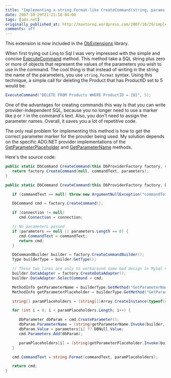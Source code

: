 ```yaml
---
title: "Implementing a string.Format-like CreateCommand(string, params object[]) extension method"
date: 2007-10-29T21:21:18-04:00
tags: [ado.net]
originally_published_at: http://maxtoroq.wordpress.com/2007/10/29/implementing-a-stringformat-like-createcommandstring-params-object-extension-method/
comments: off
---
```

<div class="note">This extension is now included in the <a href="/DbExtensions/">DbExtensions</a> library.</div>

When first trying out Linq to Sql I was very impressed with the simple and concise [ExecuteCommand][1] method. This method take a SQL string plus zero or more of objects that represent the values of the parameters you wish to use in the command. The cool thing is that instead of writing in the string the name of the parameters, you use `string.Format` syntax. Using this technique, a simple call for deleting the Product that has ProductID set to 5 would be:

```csharp
ExecuteCommand("DELETE FROM Products WHERE ProductID = {0}", 5);
```

One of the advantages for creating commands this way is that you can write provider-independent SQL, because you no longer need to use a marker like `@` or `?` in the command's text. Also, you don't need to assign the parameter names. Overall, it saves you a lot of repetitive code.

The only real problem for implementing this method is how to get the correct parameter marker for the provider being used. My solution depends on the specific ADO.NET provider implementations of the [GetParameterPlaceholder][2] and [GetParameterName][3] methods.

Here's the source code:

```csharp
public static DbCommand CreateCommand(this DbProviderFactory factory, string commandText, params object[] parameters) { 
   return factory.CreateCommand(null, commandText, parameters); 
}    

public static DbCommand CreateCommand(this DbProviderFactory factory, DbConnection connection, string commandText, params object[] parameters) {    

   if (commandText == null) throw new ArgumentNullException("commandText");    

   DbCommand cmd = factory.CreateCommand();    

   if (connection != null) 
      cmd.Connection = connection;    

   // No parameters passed 
   if (parameters == null || parameters.Length == 0) { 
      cmd.CommandText = commandText; 
      return cmd; 
   }    

   DbCommandBuilder builder = factory.CreateCommandBuilder(); 
   Type builderType = builder.GetType();    

   // These two lines are only to workaround some bad design in MySql Connector Net 
   builder.DataAdapter = factory.CreateDataAdapter(); 
   builder.DataAdapter.SelectCommand = cmd;    

   MethodInfo getParameterName = builderType.GetMethod("GetParameterName", BindingFlags.Instance | BindingFlags.NonPublic, Type.DefaultBinder, new Type[] { typeof(Int32) }, null); 
   MethodInfo getParameterPlaceholder = builderType.GetMethod("GetParameterPlaceholder", BindingFlags.Instance | BindingFlags.NonPublic, Type.DefaultBinder, new Type[] { typeof(Int32) }, null);    

   string[] paramPlaceholders = (string[])Array.CreateInstance(typeof(string), parameters.Length);    

   for (int i = 0; i < paramPlaceholders.Length; i++) {    

      DbParameter dbParam = cmd.CreateParameter(); 
      dbParam.ParameterName = (string)getParameterName.Invoke(builder, new object[] { i }); 
      dbParam.Value = parameters[i] ?? DBNull.Value; 
      cmd.Parameters.Add(dbParam);    

      paramPlaceholders[i] = (string)getParameterPlaceholder.Invoke(builder, new object[] { i }); 
   }    

   cmd.CommandText = string.Format(commandText, paramPlaceholders);    

   return cmd; 
}
```

[1]: http://msdn.microsoft.com/en-us/library/system.data.linq.datacontext.executecommand
[2]: http://msdn.microsoft.com/en-us/library/system.data.common.dbcommandbuilder.getparameterplaceholder
[3]: http://msdn.microsoft.com/en-us/library/eabya9tx
